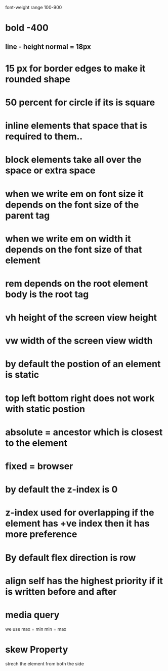 font-weight range
100-900
<h1>bold -400</h1>
<h2>line - height normal = 18px</h2>

# 15 px for border edges to make it rounded shape
# 50 percent for circle if its is square 

# inline elements that space that is required to them..

# block elements take all over the space or extra space 


# when we write em on font size it depends on the font size of the parent  tag

# when we write em on width it depends on the font size of that element 

# rem depends on the root element body is the root tag 

# vh height of the screen view height

# vw width of the screen view width

# by default the postion of an element is static

# top left bottom right does not work with static postion


# absolute = ancestor which is closest to the element 


# fixed = browser


# by default the z-index is 0


# z-index used for overlapping if the element has +ve index then it has more preference


# By default flex direction is row 


# align self has the highest priority if it is written before and after 

# media query 
  we use max = min
  min = max




# skew Property
strech the element from both the side 
